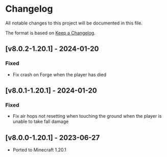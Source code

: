 # Changelog
All notable changes to this project will be documented in this file.

The format is based on [Keep a Changelog].

## [v8.0.2-1.20.1] - 2024-01-20
### Fixed
- Fix crash on Forge when the player has died

## [v8.0.1-1.20.1] - 2024-01-20
### Fixed
- Fix air hops not resetting when touching the ground when the player is unable to take fall damage

## [v8.0.0-1.20.1] - 2023-06-27
- Ported to Minecraft 1.20.1

[Keep a Changelog]: https://keepachangelog.com/en/1.0.0/

